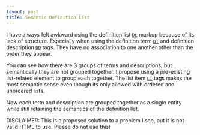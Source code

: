 ```yaml
---
layout: post
title: Semantic Definition List
---
```

<p>I have always felt awkward using the definition list <code><a href="http://www.w3.org/TR/html5/grouping-content.html#the-dl-element" target="_blank">DL</a></code> markup because of its lack of structure. Especially when using the definition term <code><a href="http://www.w3.org/TR/html5/grouping-content.html#the-dt-element" target="_blank">DT</a></code> and definition description <code><a href="http://www.w3.org/TR/html5/grouping-content.html#the-dd-element" target="_blank">DD</a></code> tags. They have no association to one another other than the order they appear.</p>

<script src="https://gist.github.com/2406260.js?file=standard.html"></script><p>You can see how there are 3 groups of terms and descriptions, but semantically they are not grouped together. I propose using a pre-existing list-related element to group each together. The list item <code><a href="http://www.w3.org/TR/html5/grouping-content.html#the-li-element" target="_blank">LI</a></code> tags makes the most semantic sense even though its only allowed with ordered and unordered lists.</p>

<script src="https://gist.github.com/2406260.js?file=proposed.html"></script><p>Now each term and description are grouped together as a single entity while still retaining the semantics of the definition list.</p>

<p>DISCLAIMER: This is a proposed solution to a problem I see, but it is not valid HTML to use. Please do not use this!</p>